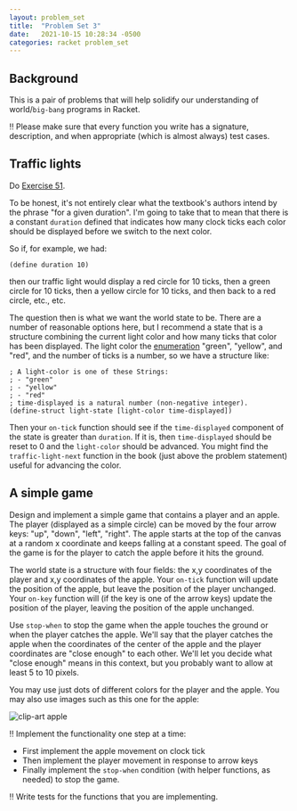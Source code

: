 ```yaml
---
layout: problem_set
title:  "Problem Set 3"
date:   2021-10-15 10:28:34 -0500
categories: racket problem_set
---
```


## Background

This is a pair of problems that will help solidify our understanding
of world/`big-bang` programs in Racket.

:bangbang: Please make sure that every function you write has a 
signature, description, and when appropriate (which is almost 
always) test cases.

## Traffic lights

Do [Exercise 51](https://htdp.org/2021-02-24/part_one.html#%28counter._%28exercise._cond3%29%29).

To be honest, it's not entirely clear what the textbook's authors
intend by the phrase "for a given duration". I'm going to take that
to mean that there is a constant `duration` defined that indicates
how many clock ticks each color should be displayed before we switch
to the next color.

So if, for example, we had:

```racket
(define duration 10)
```

then our traffic light would display a red circle for 10 ticks, then
a green circle for 10 ticks, then a yellow circle for 10 ticks, 
and then back to a red circle, etc., etc.

The question then is what we want the world state to be. There are a
number of reasonable options here, but I recommend a state that is
a structure combining the current light color and how many ticks that color has been displayed. The light color the [enumeration](https://htdp.org/2021-02-24/part_one.html#%28part._sec~3aenums%29) 
"green", "yellow", and "red", and the number of ticks is a number,
so we have a structure like:

```racket
; A light-color is one of these Strings:
; - "green"
; - "yellow"
; - "red"
; time-displayed is a natural number (non-negative integer).
(define-struct light-state [light-color time-displayed])
```

Then your `on-tick` function should see if the `time-displayed`
component of the state is greater than `duration`. If it is, then
`time-displayed` should be reset to 0 and the `light-color` should
be advanced. You might find the `traffic-light-next` function in the book (just above the problem statement) useful for advancing
the color.

## A simple game

Design and implement a simple game that contains a player and an apple. 
The player (displayed as a simple circle)
can be moved by the four arrow keys: "up", "down", "left",
"right". The apple starts at the top of the canvas at a random x
coordinate and keeps falling at a constant speed. The goal of the
game is for the player to catch the apple before it hits the
ground.

The world state is a structure with four fields: the x,y coordinates
of the player and x,y coordinates of the apple. Your `on-tick` 
function will update the position of the apple, but leave the 
position of the player unchanged. Your `on-key` function will (if
the key is one of the arrow keys) update the position of the player,
leaving the position of the apple unchanged.

Use `stop-when` to stop the game when the apple touches the ground
or when the player catches the apple. We'll say that the player 
catches the apple when the coordinates of the center of the apple 
and the player coordinates are "close enough" to each other. We'll
let you decide what "close enough" means in this context, but you
probably want to allow at least 5 to 10 pixels.

You may use just dots of different colors for the player and the
apple. You may also use images such as this one for the apple:

![clip-art apple](../assets/images/apple.png)

:bangbang: 
Implement the functionality one step at a time: 

- First implement the apple movement on clock tick
- Then implement the player movement in response to arrow keys
- Finally implement the `stop-when` condition (with helper 
  functions, as needed) to stop the game. 
  
:bangbang: Write tests for the functions that you are implementing.

